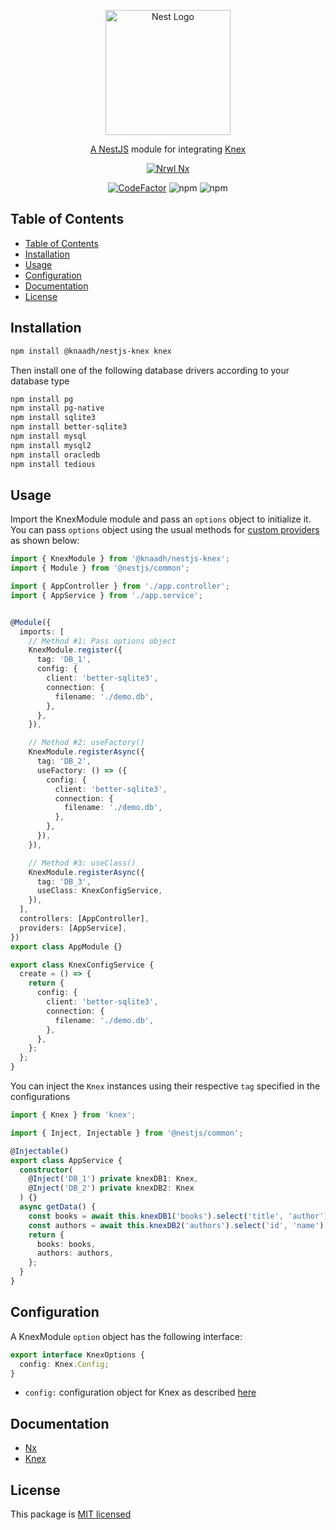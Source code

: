 <p align="center">
  <a href="https://nestjs.com/" target="blank"><img src="https://nestjs.com/img/logo.svg" width="200" alt="Nest Logo" /></a>
</p>

<p align="center">
 <a href="https://nestjs.com/" target="blank">A NestJS</a> module for integrating <a href="https://knexjs.org/" target="blank">Knex
</p>

<p align="center">
  <a href="https://nx.dev/" target="blank"><img src="https://img.shields.io/badge/built%20with-Nx-orange?style=for-the-badge" alt="Nrwl Nx" /></a>
</p>

<p align="center">
<a href="https://www.codefactor.io/repository/github/knaadh/nestjs-knex"><img src="https://www.codefactor.io/repository/github/knaadh/nestjs-knex/badge" alt="CodeFactor" /></a>
<img alt="npm" src="https://img.shields.io/npm/v/@knaadh/nestjs-knex?color=blue&label=latest&logo=npm">
<img alt="npm" src="https://img.shields.io/npm/dt/@knaadh/nestjs-knex">
</p>

## Table of Contents

- [Table of Contents](#table-of-contents)
- [Installation](#installation)
- [Usage](#usage)
- [Configuration](#configuration)
- [Documentation](#documentation)
- [License](#license)

## Installation

```bash
npm install @knaadh/nestjs-knex knex
```

Then install one of the following database drivers according to your database type

```bash
npm install pg
npm install pg-native
npm install sqlite3
npm install better-sqlite3
npm install mysql
npm install mysql2
npm install oracledb
npm install tedious
```

## Usage

Import the KnexModule module and pass an `options` object to initialize it. You can pass `options` object using the usual methods for [custom providers](https://docs.nestjs.com/fundamentals/custom-providers) as shown below:

```typescript
import { KnexModule } from '@knaadh/nestjs-knex';
import { Module } from '@nestjs/common';

import { AppController } from './app.controller';
import { AppService } from './app.service';


@Module({
  imports: [
    // Method #1: Pass options object
    KnexModule.register({
      tag: 'DB_1',
      config: {
        client: 'better-sqlite3',
        connection: {
          filename: './demo.db',
        },
      },
    }),

    // Method #2: useFactory()
    KnexModule.registerAsync({
      tag: 'DB_2',
      useFactory: () => ({
        config: {
          client: 'better-sqlite3',
          connection: {
            filename: './demo.db',
          },
        },
      }),
    }),

    // Method #3: useClass()
    KnexModule.registerAsync({
      tag: 'DB_3',
      useClass: KnexConfigService,
    }),
  ],
  controllers: [AppController],
  providers: [AppService],
})
export class AppModule {}
```

```typescript
export class KnexConfigService {
  create = () => {
    return {
      config: {
        client: 'better-sqlite3',
        connection: {
          filename: './demo.db',
        },
      },
    };
  };
}
```
You can inject the `Knex` instances using their respective `tag` specified in the configurations

```typescript
import { Knex } from 'knex';

import { Inject, Injectable } from '@nestjs/common';

@Injectable()
export class AppService {
  constructor(
    @Inject('DB_1') private knexDB1: Knex,
    @Inject('DB_2') private knexDB2: Knex
  ) {}
  async getData() {
    const books = await this.knexDB1('books').select('title', 'author');
    const authors = await this.knexDB2('authors').select('id', 'name');
    return {
      books: books,
      authors: authors,
    };
  }
}
```

## Configuration

A KnexModule `option` object has the following interface:

```typescript
export interface KnexOptions {
  config: Knex.Config;
}
```

- `config:` configuration object for Knex as described [here](https://knexjs.org/guide/#configuration-options)

## Documentation

- [Nx](https://nx.dev/l/r/nest/library)
- [Knex](https://knexjs.org)

## License

This package is [MIT licensed](LICENSE)
